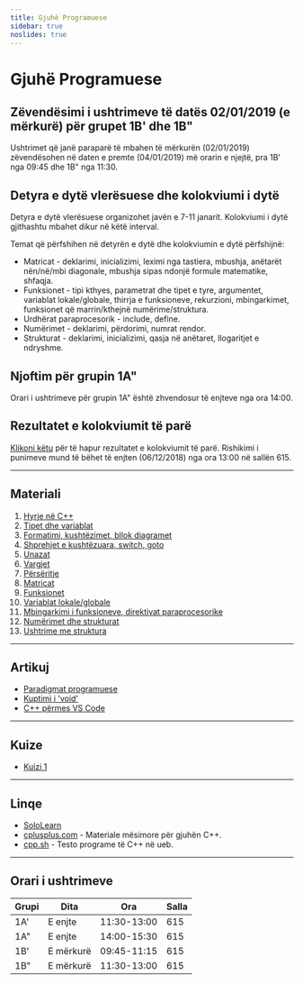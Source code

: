 ```yaml
---
title: Gjuhë Programuese
sidebar: true
noslides: true
---
```


# Gjuhë Programuese

## Zëvendësimi i ushtrimeve të datës 02/01/2019 (e mërkurë) për grupet 1B' dhe 1B"

Ushtrimet që janë paraparë të mbahen të mërkurën (02/01/2019) zëvendësohen në daten e premte (04/01/2019) më orarin e njejtë, pra 1B' nga 09:45 dhe 1B" nga 11:30.

## Detyra e dytë vlerësuese dhe kolokviumi i dytë

Detyra e dytë vlerësuese organizohet javën e 7-11 janarit. Kolokviumi i dytë gjithashtu mbahet dikur në këtë interval.

Temat që përfshihen në detyrën e dytë dhe kolokviumin e dytë përfshijnë:

- Matricat - deklarimi, inicializimi, leximi nga tastiera, mbushja, anëtarët nën/në/mbi diagonale, mbushja sipas ndonjë formule matematike, shfaqja.
- Funksionet - tipi kthyes, parametrat dhe tipet e tyre, argumentet, variablat lokale/globale, thirrja e funksioneve, rekurzioni, mbingarkimet, funksionet që marrin/kthejnë numërime/struktura.
- Urdhërat paraprocesorik - include, define.
- Numërimet - deklarimi, përdorimi, numrat rendor.
- Strukturat - deklarimi, inicializimi, qasja në anëtaret, llogaritjet e ndryshme.

## Njoftim për grupin 1A"

Orari i ushtrimeve për grupin 1A" është zhvendosur të enjteve nga ora 14:00.

## Rezultatet e kolokviumit të parë

[Klikoni këtu](/lendet/gjuhe-programuese/kolokviumi1) për të hapur rezultatet e kolokviumit të parë. Rishikimi i punimeve mund të bëhet të enjten (06/12/2018) nga ora 13:00 në sallën 615.

---

## Materiali

1. [Hyrje në C++](/lendet/gjuhe-programuese/java1)
2. [Tipet dhe variablat](/lendet/gjuhe-programuese/java2)
3. [Formatimi, kushtëzimet, bllok diagramet](/lendet/gjuhe-programuese/java3)
4. [Shprehjet e kushtëzuara, switch, goto](/lendet/gjuhe-programuese/java4)
5. [Unazat](/lendet/gjuhe-programuese/java5)
6. [Vargjet](/lendet/gjuhe-programuese/java6)
7. [Përsëritje](/lendet/gjuhe-programuese/java7)
8. [Matricat](/lendet/gjuhe-programuese/java8)
9. [Funksionet](/lendet/gjuhe-programuese/java9)
10. [Variablat lokale/globale](/lendet/gjuhe-programuese/java10)
11. [Mbingarkimi i funksioneve, direktivat paraprocesorike](/lendet/gjuhe-programuese/java11)
12. [Numërimet dhe strukturat](/lendet/gjuhe-programuese/java12)
13. [Ushtrime me struktura](/lendet/gjuhe-programuese/java13)

---

## Artikuj

- [Paradigmat programuese](/lendet/gjuhe-programuese/paradigmat-programuese)
- [Kuptimi i 'void'](/lendet/gjuhe-programuese/void)
- [C++ përmes VS Code](/lendet/gjuhe-programuese/vs-code)

---

## Kuize

- [Kuizi 1](/lendet/gjuhe-programuese/kuiz1)

---

## Linqe

- [SoloLearn](https://www.sololearn.com/Course/CPlusPlus/)
- [cplusplus.com](http://www.cplusplus.com/doc/tutorial/) - Materiale mësimore për gjuhën C++.
- [cpp.sh](http://cpp.sh/) - Testo programe të C++ në ueb.

---

## Orari i ushtrimeve

Grupi|Dita|Ora|Salla
-|-|-|-
1A'|E enjte|11:30-13:00|615
1A"|E enjte|14:00-15:30|615
1B'|E mërkurë|09:45-11:15|615
1B"|E mërkurë|11:30-13:00|615
